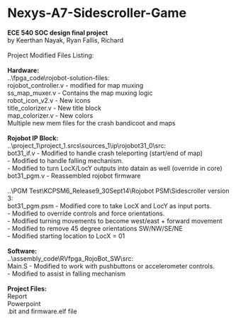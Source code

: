 # Nexys-A7-Sidescroller-Game
<b>ECE 540 SOC design final project</b><br/>
by Keerthan Nayak, Ryan Fallis, Richard 
<br/>
<br/>
Project Modified Files Listing:<br/>
<br/>
<b>Hardware:</b><br/>
..\fpga_code\rojobot-solution-files:<br/>
rojobot_controller.v - modified for map muxing<br/>
ss_map_muxer.v - Contains the map muxing logic<br/>
robot_icon_v2.v - New icons<br/>
title_colorizer.v - New title block<br/>
map_colorizer.v - New colors<br/>
Multiple new mem files for the crash bandicoot and maps<br/>
<br/>
<b>Rojobot IP Block:</b><br/>
..\project_1\project_1.srcs\sources_1\ip\rojobot31_0\src:<br/>
bot31_if.v - Modified to handle crash teleporting (start/end of map)<br/>
           - Modified to handle falling mechanism.<br/> 
           - Modified to turn LocX/LocY outputs into datain as well (override in core)<br/>
bot31_pgm.v - Reassembled rojobot firmware<br/>
<br/>
..\PGM Test\KCPSM6_Release9_30Sept14\Rojobot PSM\Sidescroller version 3:<br/>
bot31_pgm.psm - Modified core to take LocX and LocY as input ports.<br/>
              - Modified to override controls and force orientations.<br/>
              - Modified turning movements to become west/east + forward movement<br/>
              - Modified to remove 45 degree orientations SW/NW/SE/NE<br/>
              - Modified starting location to LocX = 01<br/>
             <br/>
<b>Software:</b><br/>
..\assembly_code\RVfpga_RojoBot_SW\src:<br/>
Main.S        - Modified to work with pushbuttons or accelerometer controls.<br/>
              - Modified to assist in falling mechanism<br/>
<br/>
<b>Project Files:</b><br/>
Report<br/>
Powerpoint<br/>
.bit and firmware.elf file<br/>

